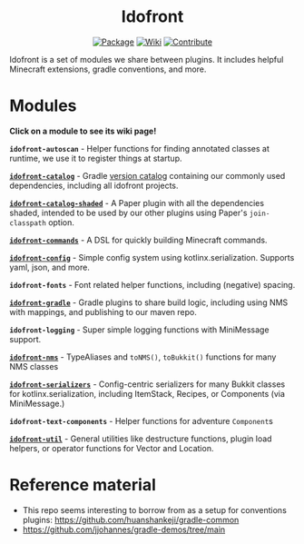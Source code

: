 <div align="center">

# Idofront
[![Package](https://img.shields.io/maven-metadata/v?metadataUrl=https://repo.mineinabyss.com/releases/com/mineinabyss/idofront-util/maven-metadata.xml)](https://repo.mineinabyss.com/#/releases/com/mineinabyss/idofront-util)
[![Wiki](https://img.shields.io/badge/-Project%20Wiki-blueviolet?logo=Wikipedia&labelColor=gray)](https://wiki.mineinabyss.com/idofront)
[![Contribute](https://shields.io/badge/Contribute-e57be5?logo=github%20sponsors&style=flat&logoColor=white)](https://wiki.mineinabyss.com/contributing/)
</div>

Idofront is a set of modules we share between plugins. It includes helpful Minecraft extensions, gradle conventions, and more.

# Modules

**Click on a module to see its wiki page!**

**`idofront-autoscan`** -
Helper functions for finding annotated classes at runtime, we use it to register things at startup.

[**`idofront-catalog`**](https://wiki.mineinabyss.com/idofront/gradle/catalog/) -
Gradle [version catalog](https://docs.gradle.org/current/userguide/platforms.html#sub:version-catalog) containing our commonly used dependencies, including all idofront projects.

[**`idofront-catalog-shaded`**](https://wiki.mineinabyss.com/idofront/platforms/) -
A Paper plugin with all the dependencies shaded, intended to be used by our other plugins using Paper's `join-classpath` option.

[**`idofront-commands`**](https://wiki.mineinabyss.com/idofront/command-dsl/) -
A DSL for quickly building Minecraft commands.

[**`idofront-config`**](https://wiki.mineinabyss.com/idofront/config/) -
Simple config system using kotlinx.serialization. Supports yaml, json, and more.

**`idofront-fonts`** -
Font related helper functions, including (negative) spacing.

[**`idofront-gradle`**](https://wiki.mineinabyss.com/idofront/gradle/plugins/) -
Gradle plugins to share build logic, including using NMS with mappings, and publishing to our maven repo.

**`idofront-logging`** -
Super simple logging functions with MiniMessage support.

[**`idofront-nms`**](https://wiki.mineinabyss.com/idofront/nms/) -
TypeAliases and `toNMS()`, `toBukkit()` functions for many NMS classes

[**`idofront-serializers`**](https://wiki.mineinabyss.com/idofront/serialization/) -
Config-centric serializers for many Bukkit classes for kotlinx.serialization, including ItemStack, Recipes, or Components (via MiniMessage.)

**`idofront-text-components`** -
Helper functions for adventure `Component`s

[**`idofront-util`**](https://wiki.mineinabyss.com/idofront/util/) -
General utilities like destructure functions, plugin load helpers, or operator functions for Vector and Location.

# Reference material

- This repo seems interesting to borrow from as a setup for conventions plugins: https://github.com/huanshankeji/gradle-common
- https://github.com/jjohannes/gradle-demos/tree/main
